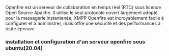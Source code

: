 
Openfire est un serveur de collaboration en temps réel (RTC) sous licence Open Source Apache. Il utilise le seul protocole ouvert largement adopté pour la messagerie instantanée, XMPP Openfire est incroyablement facile à configurer et à administrer, mais offre une sécurité et des performances à toute épreuve

### installation et configuration d'un serveur openfire sous ubuntu(20.04)

